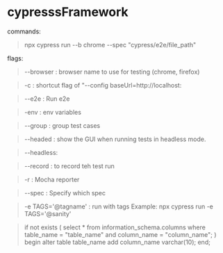 # cypresssFramework

commands:

> npx cypress run --b chrome --spec "cypress/e2e/file_path"

flags:

> --browser : browser name to use for testing (chrome, firefox)

> -c        : shortcut flag of "--config baseUrl=http://localhost:

> --e2e     : Run e2e

> -env      : env variables

> --group   : group test cases

> --headed  : show the GUI when running tests in headless mode. 

> --headless: 

> --record  : to record teh test run

> -r        : Mocha reporter

> --spec    : Specify which spec

> -e TAGS='@tagname' : run with tags
Example: npx cypress run -e TAGS='@sanity' 


> if not exists (
    select * 
    from information_schema.columns
    where table_name = "table_name"
    and column_name = "column_name";
)
begin
    alter table table_name
    add column_name varchar(10);
end;
    
